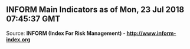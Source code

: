 ## INFORM Main Indicators as of Mon, 23 Jul 2018 07:45:37 GMT

Source: **INFORM (Index For Risk Management) - http://www.inform-index.org**